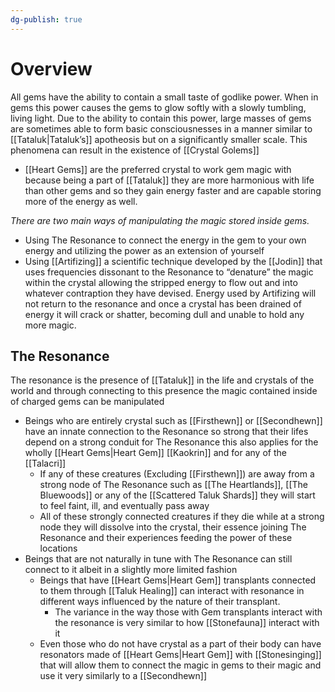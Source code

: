```yaml
---
dg-publish: true
---
```




# Overview
All gems have the ability to contain a small taste of godlike power. When in gems this power causes the gems to glow softly with a slowly tumbling, living light. Due to the ability to contain this power, large masses of gems are sometimes able to form basic consciousnesses in a manner similar to [[Tataluk|Tataluk’s]] apotheosis but on a significantly smaller scale. This phenomena can result in the existence of [[Crystal Golems]]
- [[Heart Gems]] are the preferred crystal to work gem magic with because being a part of [[Tataluk]] they are more harmonious with life than other gems and so they gain energy faster and are capable storing more of the energy as well.

*There are two main ways of manipulating the magic stored inside gems.* 
- Using The Resonance to connect the energy in the gem to your own energy and utilizing the power as an extension of yourself
- Using [[Artifizing]] a scientific technique developed by the [[Jodin]] that uses frequencies dissonant to the Resonance to “denature” the magic within the crystal allowing the stripped energy to flow out and into whatever contraption they have devised. Energy used by Artifizing will not return to the resonance and once a crystal has been drained of energy it will crack or shatter, becoming dull and unable to hold any more magic.
## The Resonance
The resonance is the presence of [[Tataluk]] in the life and crystals of the world and through connecting to this presence the magic contained inside of charged gems can be manipulated
- Beings who are entirely crystal such as [[Firsthewn]] or [[Secondhewn]] have an innate connection to the Resonance so strong that their lifes depend on a strong conduit for The Resonance this also applies for the wholly [[Heart Gems|Heart Gem]] [[Kaokrin]] and for any of the [[Talacri]] 
	- If any of these creatures (Excluding [[Firsthewn]]) are away from a strong node of The Resonance such as [[The Heartlands]], [[The Bluewoods]] or any of the [[Scattered Taluk Shards]] they will start to feel faint, ill, and eventually pass away
	- All of these strongly connected creatures if they die while at a strong node they will dissolve into the crystal, their essence joining The Resonance and their experiences feeding the power of these locations
- Beings that are not naturally in tune with The Resonance can still connect to it albeit in a slightly more limited fashion 
	- Beings that have [[Heart Gems|Heart Gem]] transplants connected to them through [[Taluk Healing]] can interact with resonance in different ways influenced by the nature of their transplant.
		- The variance in the way those with Gem transplants interact with the resonance is very similar to how [[Stonefauna]] interact with it
	- Even those who do not have crystal as a part of their body can have resonators made of [[Heart Gems|Heart Gem]] with [[Stonesinging]] that will allow them to connect the magic in gems to their magic and use it very similarly to a [[Secondhewn]]

 
